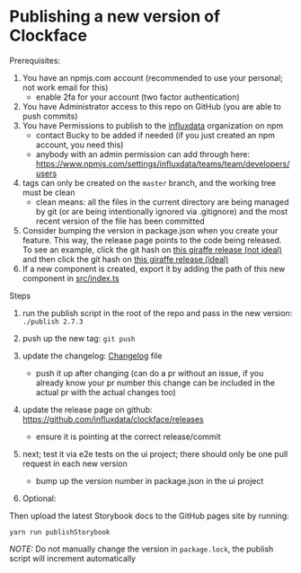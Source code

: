 # Publishing a new version of Clockface

Prerequisites:

1. You have an npmjs.com account (recommended to use your personal; not work email for this)
   - enable 2fa for your account (two factor authentication)
1. You have Administrator access to this repo on GitHub (you are able to push commits)
1. You have Permissions to publish to the [influxdata](https://www.npmjs.com/org/influxdata) organization on npm
   - contact Bucky to be added if needed (if you just created an npm account, you need this)
   - anybody with an admin permission can add through here: https://www.npmjs.com/settings/influxdata/teams/team/developers/users
1. tags can only be created on the `master` branch, and the working tree must be clean
   - clean means: all the files in the current directory are being managed by git
     (or are being intentionally ignored via .gitignore) and the most recent version of the file has been committed
1. Consider bumping the version in package.json when you create your feature. This way, the release page points to the code being released. To see an example, click the git hash on [this giraffe release (not ideal)](https://github.com/influxdata/giraffe/releases/tag/v2.7.2) and then click the git hash on [this giraffe release (ideal)](https://github.com/influxdata/giraffe/releases/tag/v2.7.5)
1. If a new component is created, export it by adding the path of this new component in [src/index.ts](https://github.com/influxdata/clockface/blob/master/src/index.ts)

Steps

1. run the publish script in the root of the repo and pass in the new version: `./publish 2.7.3`
1. push up the new tag: `git push`
1. update the changelog: [Changelog](https://github.com/influxdata/clockface/blob/master/CHANGELOG.md) file
   - push it up after changing (can do a pr without an issue, if you already know your pr
     number this change can be included in the actual pr with the actual changes too)
1. update the release page on github: https://github.com/influxdata/clockface/releases

   - ensure it is pointing at the correct release/commit

1. next; test it via e2e tests on the ui project; there should only be one pull request in each new version

   - bump up the version number in package.json in the ui project

1. Optional:

Then upload the latest Storybook docs to the GitHub pages site by running:

```
yarn run publishStorybook
```

_NOTE:_ Do not manually change the version in `package.lock`, the publish script will increment automatically
